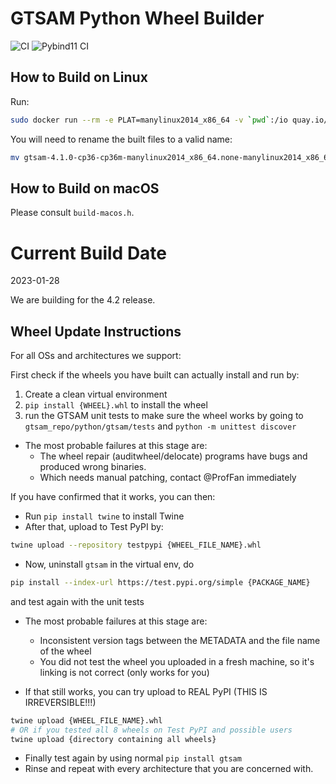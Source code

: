 # GTSAM Python Wheel Builder

![CI](https://github.com/ProfFan/gtsam-manylinux-build/workflows/CI/badge.svg) ![Pybind11 CI](https://github.com/borglab/gtsam-manylinux-build/workflows/Pybind11%20CI/badge.svg)

## How to Build on Linux

Run:
```bash
sudo docker run --rm -e PLAT=manylinux2014_x86_64 -v `pwd`:/io quay.io/pypa/manylinux2014_x86_64 /io/build-wheels.sh
```

You will need to rename the built files to a valid name:

```bash
mv gtsam-4.1.0-cp36-cp36m-manylinux2014_x86_64.none-manylinux2014_x86_64.whl gtsam-4.1.0-cp36-none-any.whl
```

## How to Build on macOS

Please consult `build-macos.h`.

# Current Build Date

2023-01-28

We are building for the 4.2 release.

## Wheel Update Instructions

For all OSs and architectures we support:

First check if the wheels you have built can actually install and run by:

1. Create a clean virtual environment
2. `pip install {WHEEL}.whl` to install the wheel
3. run the GTSAM unit tests to make sure the wheel works by going to `gtsam_repo/python/gtsam/tests` and `python -m unittest discover`

* The most probable failures at this stage are:
  * The wheel repair (auditwheel/delocate) programs have bugs and produced wrong binaries.
  * Which needs manual patching, contact @ProfFan immediately

If you have confirmed that it works, you can then:

* Run `pip install twine` to install Twine
* After that, upload to Test PyPI by:
```bash
twine upload --repository testpypi {WHEEL_FILE_NAME}.whl
```
* Now, uninstall `gtsam` in the virtual env, do
```bash
pip install --index-url https://test.pypi.org/simple {PACKAGE_NAME}
```
and test again with the unit tests

* The most probable failures at this stage are:
  * Inconsistent version tags between the METADATA and the file name of the wheel
  * You did not test the wheel you uploaded in a fresh machine, so it's linking is not correct (only works for you)

* If that still works, you can try upload to REAL PyPI (THIS IS IRREVERSIBLE!!!)
```bash
twine upload {WHEEL_FILE_NAME}.whl
# OR if you tested all 8 wheels on Test PyPI and possible users
twine upload {directory containing all wheels}
```
* Finally test again by using normal `pip install gtsam`
* Rinse and repeat with every architecture that you are concerned with.

